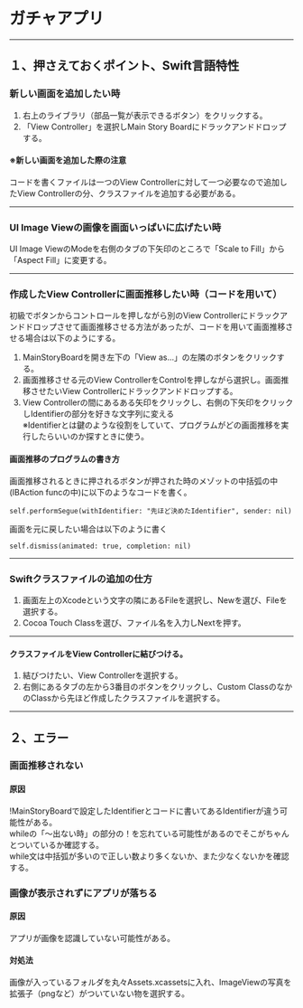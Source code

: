 # ガチャアプリ
***
## １、押さえておくポイント、Swift言語特性
### 新しい画面を追加したい時
1. 右上のライブラリ（部品一覧が表示できるボタン）をクリックする。  
1. 「View Controller」を選択しMain Story Boardにドラックアンドドロップする。  
#### ※新しい画面を追加した際の注意  
コードを書くファイルは一つのView Controllerに対して一つ必要なので追加したView Controllerの分、クラスファイルを追加する必要がある。

---

### UI Image Viewの画像を画面いっぱいに広げたい時
UI Image ViewのModeを右側のタブの下矢印のところで「Scale to Fill」から「Aspect Fill」に変更する。  

---

### 作成したView Controllerに画面推移したい時（コードを用いて）
初級でボタンからコントロールを押しながら別のView Controllerにドラックアンドドロップさせて画面推移させる方法があったが、コードを用いて画面推移させる場合は以下のようにする。  

1. MainStoryBoardを開き左下の「View as...」の左隣のボタンをクリックする。  
1. 画面推移させる元のView ControllerをControlを押しながら選択し。画面推移させたいView Controllerにドラックアンドドロップする。  
1. View Controllerの間にあるある矢印をクリックし、右側の下矢印をクリックしIdentifierの部分を好きな文字列に変える  
※Identifierとは鍵のような役割をしていて、プログラムがどの画面推移を実行したらいいのか探すときに使う。  

#### 画面推移のプログラムの書き方  
画面推移されるときに押されるボタンが押された時のメゾットの中括弧の中(IBAction funcの中)に以下のようなコードを書く。  
```
self.performSegue(withIdentifier: "先ほど決めたIdentifier", sender: nil)
```
画面を元に戻したい場合は以下のように書く  
```
self.dismiss(animated: true, completion: nil)
```

---

### Swiftクラスファイルの追加の仕方
1. 画面左上のXcodeという文字の隣にあるFileを選択し、Newを選び、Fileを選択する。  
1. Cocoa Touch Classを選び、ファイル名を入力しNextを押す。  

---

#### クラスファイルをView Controllerに結びつける。
1. 結びつけたい、View Controllerを選択する。  
1. 右側にあるタブの左から3番目のボタンをクリックし、Custom ClassのなかのClassから先ほど作成したクラスファイルを選択する。  
___

## ２、エラー

### 画面推移されない
#### 原因

!MainStoryBoardで設定したIdentifierとコードに書いてあるIdentifierが違う可能性がある。  
whileの「〜出ない時」の部分の！を忘れている可能性があるのでそこがちゃんとついているか確認する。  
while文は中括弧が多いので正しい数より多くないか、また少なくないかを確認する。  

### 画像が表示されずにアプリが落ちる
#### 原因
アプリが画像を認識していない可能性がある。
#### 対処法
画像が入っているフォルダを丸々Assets.xcassetsに入れ、ImageViewの写真を拡張子（pngなど）がついていない物を選択する。  

